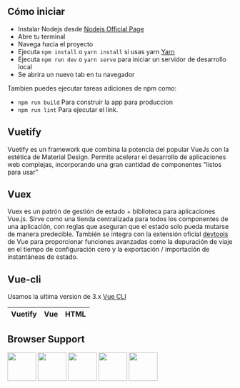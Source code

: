 ## Cómo iniciar
- Instalar Nodejs desde [Nodejs Official Page](https://nodejs.org/en/)
- Abre tu terminal
- Navega hacia el proyecto
- Ejecuta `npm install` o `yarn install` si usas yarn [Yarn](https://yarnpkg.com/en/)
- Ejecuta `npm run dev` o `yarn serve` para iniciar un servidor de desarrollo local
- Se abrira un nuevo tab en tu navegador

Tambien puedes ejecutar tareas adiciones de npm como:
- `npm run build` Para construir la app para produccion
- `npm run lint` Para ejecutar el link.

## Vuetify
Vuetify es un framework que combina la potencia del popular VueJs con la estética de Material Design. Permite acelerar el desarrollo de aplicaciones web complejas, incorporando una gran cantidad de componentes "listos para usar"


## Vuex

Vuex es un patrón de gestión de estado + biblioteca para aplicaciones Vue.js. Sirve como una tienda centralizada para todos los componentes de una aplicación, con reglas que aseguran que el estado solo pueda mutarse de manera predecible. También se integra con la extensión oficial  [devtools](https://github.com/vuejs/vue-devtools) de Vue para proporcionar funciones avanzadas como la depuración de viaje en el tiempo de configuración cero y la exportación / importación de instantáneas de estado.

## Vue-cli

Usamos la ultima version de 3.x [Vue CLI](https://github.com/vuejs/vue-cli)


Vuetify | Vue | HTML |
| --- | --- | --- |

## Browser Support

<img src="https://s3.amazonaws.com/creativetim_bucket/github/browser/chrome.png" width="64" height="64"> <img src="https://s3.amazonaws.com/creativetim_bucket/github/browser/firefox.png" width="64" height="64"> <img src="https://s3.amazonaws.com/creativetim_bucket/github/browser/edge.png" width="64" height="64"> <img src="https://s3.amazonaws.com/creativetim_bucket/github/browser/safari.png" width="64" height="64"> <img src="https://s3.amazonaws.com/creativetim_bucket/github/browser/opera.png" width="64" height="64">

